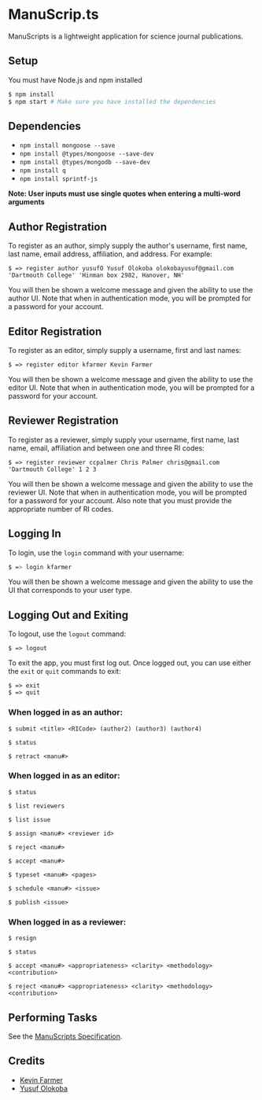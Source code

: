 # ManuScrip.ts
ManuScripts is a lightweight application for science journal publications.

## Setup
You must have Node.js and npm installed
```sh
$ npm install
$ npm start # Make sure you have installed the dependencies
```

## Dependencies
- `npm install mongoose --save`
- `npm install @types/mongoose --save-dev`
- `npm install @types/mongodb --save-dev`
- `npm install q`
- `npm install sprintf-js`

**Note: User inputs must use single quotes when entering a multi-word arguments**

## Author Registration
To register as an author, simply supply the author's username, first name, last name, email address, affiliation, and address. For example:
```
$ => register author yusufO Yusuf Olokoba olokobayusuf@gmail.com 'Dartmouth College' 'Hinman box 2982, Hanover, NH'
```
You will then be shown a welcome message and given the ability to use the author UI. Note that when in authentication mode, you will be prompted for a password for your account.

## Editor Registration
To register as an editor, simply supply a username, first and last names:
```
$ => register editor kfarmer Kevin Farmer
```
You will then be shown a welcome message and given the ability to use the editor UI. Note that when in authentication mode, you will be prompted for a password for your account.

## Reviewer Registration
To register as a reviewer, simply supply your username, first name, last name, email, affiliation and between one and three RI codes:
```
$ => register reviewer ccpalmer Chris Palmer chris@gmail.com 'Dartmouth College' 1 2 3
```
You will then be shown a welcome message and given the ability to use the reviewer UI. Note that when in authentication mode, you will be prompted for a password for your account. Also note that you must provide the appropriate number of RI codes.

## Logging In
To login, use the `login` command with your username:
```sh
$ => login kfarmer
```
You will then be shown a welcome message and given the ability to use the UI that corresponds to your user type.


## Logging Out and Exiting
To logout, use the `logout` command:
```
$ => logout
```

To exit the app, you must first log out. Once logged out, you can use either the `exit` or `quit` commands to exit:

```
$ => exit
$ => quit
```

### When logged in as an author:
```
$ submit <title> <RICode> (author2) (author3) (author4)
```

```
$ status
```

```
$ retract <manu#>
```


### When logged in as an editor:

```
$ status
```

```
$ list reviewers
```

```
$ list issue
```

```
$ assign <manu#> <reviewer id>
```

```
$ reject <manu#>
```

```
$ accept <manu#>
```

```
$ typeset <manu#> <pages>
```

```
$ schedule <manu#> <issue>
```

```
$ publish <issue>
```

### When logged in as a reviewer:

```
$ resign
```

```
$ status
```

```
$ accept <manu#> <appropriateness> <clarity> <methodology> <contribution>
```

```
$ reject <manu#> <appropriateness> <clarity> <methodology> <contribution>
```


## Performing Tasks
See the [ManuScripts Specification](http://www.cs.dartmouth.edu/~cs61/Labs/Lab%203/).

## Credits
- [Kevin Farmer](mailto:kevin.r.farmer.18@dartmouth.edu)
- [Yusuf Olokoba](mailto:olokobayusuf@gmail.com)
